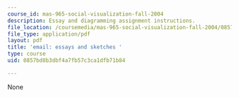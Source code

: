 ```yaml
---
course_id: mas-965-social-visualization-fall-2004
description: Essay and diagramming assignment instructions.
file_location: /coursemedia/mas-965-social-visualization-fall-2004/0857bd8b3dbf4a7fb57c3ca1dfb71b84_assn7.pdf
file_type: application/pdf
layout: pdf
title: 'email: essays and sketches '
type: course
uid: 0857bd8b3dbf4a7fb57c3ca1dfb71b84

---
```

None